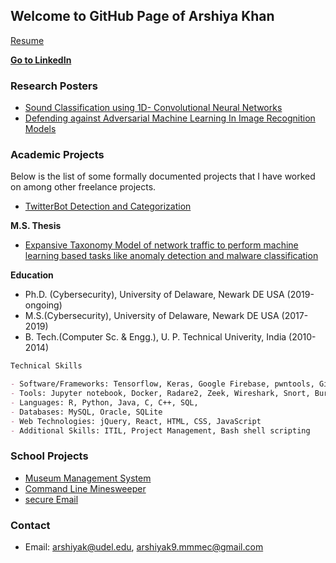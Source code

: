 ## Welcome to GitHub Page of Arshiya Khan

[Resume](https://github.com/CyberSecurIt/CyberSecurIt.github.io/blob/master/Arshiya_khan_resume_June16.docx)

[**Go to LinkedIn**](https://www.linkedin.com/in/arshiyak9)


### Research Posters

- [Sound Classification using 1D- Convolutional Neural Networks](https://github.com/CyberSecurIt/CyberSecurIt.github.io/tree/master/Posters/SoundClassification.pdf)
- [Defending against Adversarial Machine Learning In Image Recognition Models](https://github.com/CyberSecurIt/CyberSecurIt.github.io/blob/master/Posters/DefenseAgainstMLAttacks.pdf)

### Academic Projects

Below is the list of some formally documented projects that I have worked on among other freelance projects.
- [TwitterBot Detection and Categorization](https://github.com/CyberSecurIt/CyberSecurIt.github.io/tree/master/Projects/%23BotAttack.zip) 

**M.S. Thesis**
- [Expansive Taxonomy Model of network traffic to perform machine learning based tasks like anomaly detection and malware classification](https://github.com/CyberSecurIt/CyberSecurIt.github.io/tree/master/Projects/A%20FEATURE%20TAXONOMY%20FOR%20NETWORK%20TRAFFIC.pdf)

**Education**
- Ph.D. (Cybersecurity), University of Delaware, Newark DE USA (2019-ongoing)
- M.S.(Cybersecurity), University of Delaware, Newark DE USA (2017-2019)
- B. Tech.(Computer Sc. & Engg.), U. P. Technical Univerity, India (2010-2014)

```markdown
Technical Skills

- Software/Frameworks: Tensorflow, Keras, Google Firebase, pwntools, Git, JIRA
- Tools: Jupyter notebook, Docker, Radare2, Zeek, Wireshark, Snort, Burp Suite, Metasploit
- Languages: R, Python, Java, C, C++, SQL, 
- Databases: MySQL, Oracle, SQLite
- Web Technologies: jQuery, React, HTML, CSS, JavaScript
- Additional Skills: ITIL, Project Management, Bash shell scripting
```

### School Projects
- [Museum Management System](https://github.com/CyberSecurIt/CyberSecurIt.github.io/tree/master/Projects/Museum.rar)
- [Command Line Minesweeper](https://github.com/CyberSecurIt/CyberSecurIt.github.io/tree/master/Projects/Minesweeper_ArshiyaKhan.cp.zip)
- [secure Email](https://github.com/CyberSecurIt/CyberSecurIt.github.io/tree/master/Projects/secureEmail.tar.gz)


### Contact
- Email: arshiyak@udel.edu, arshiyak9.mmmec@gmail.com
